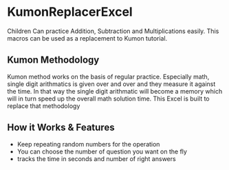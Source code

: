 # KumonReplacerExcel

Children Can practice Addition, Subtraction and Multiplications easily. This macros can be used as a replacement to Kumon tutorial.

## Kumon Methodology

Kumon method works on the basis of regular practice. Especially math,  single digit arithmatics is given over and over and they measure it against the time. In that way the single digit arithmatic will become a memory which will in turn speed up the overall math solution time. This Excel is built to replace that methodology

## How it Works & Features
- Keep repeating random numbers for the operation
- You can choose the number of question you want on the fly
- tracks the time in seconds and number of right answers 
